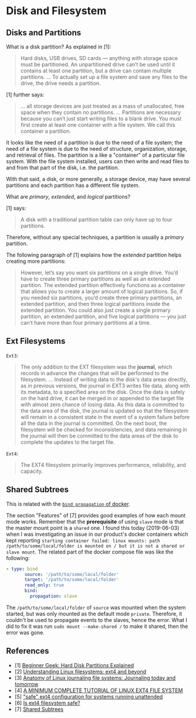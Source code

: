 # Disk and Filesystem

## Disks and Partitions

What is a disk partition? As explained in [1]:

> Hard disks, USB drives, SD cards — anything with storage space must be partitioned. An unpartitioned drive can’t be used until it contains at least one partition, but a drive can contain multiple partitions. ... To actually set up a file system and save any files to the drive, the drive needs a partition.

[1] further says:

> ... all storage devices are just treated as a mass of unallocated, free space when they contain no partitions. ... Partitions are necessary because you can’t just start writing files to a blank drive. You must first create at least one container with a file system. We call this container a partition.

It looks like the need of a partition is due to the need of a file system; the need of a file system is due to the need of structure, organization, storage, and retrieval of files. The partition is a like a "container" of a particular file system. With the file system installed, users can then write and read files to and from that part of the disk, i.e. the partition.

With that said, a disk, or more generally, a storage device, may have several partitions and each partition has a different file system.

What are _primary_, _extended_, and _logical_ partitions?

[1] says:

> A disk with a traditional partition table can only have up to four partitions.

Therefore, without any special techniques, a partition is usually a _primary_ partition.

The following paragraph of [1] explains how the _extended_ partition helps creating more partitions:

> However, let’s say you want six partitions on a single drive. You’d have to create three primary partitions as well as an extended partition. The extended partition effectively functions as a container that allows you to create a larger amount of logical partitions. So, if you needed six partitions, you’d create three primary partitions, an extended partition, and then three logical partitions inside the extended partition. You could also just create a single primary partition, an extended partition, and five logical partitions — you just can’t have more than four primary partitions at a time.

## Ext Filesystems

`Ext3`:

> The only addition to the EXT filesystem was the **journal**, which records in advance the changes that will be performed to the filesystem. ... Instead of writing data to the disk's data areas directly, as in previous versions, the journal in EXT3 writes file data, along with its metadata, to a specified area on the disk. Once the data is safely on the hard drive, it can be merged in or appended to the target file with almost zero chance of losing data. As this data is committed to the data area of the disk, the journal is updated so that the filesystem will remain in a consistent state in the event of a system failure before all the data in the journal is committed. On the next boot, the filesystem will be checked for inconsistencies, and data remaining in the journal will then be committed to the data areas of the disk to complete the updates to the target file.

`Ext4`:

> The EXT4 filesystem primarily improves performance, reliability, and capacity.

## Shared Subtrees

This is related with the [`bind propagation` of docker](https://docs.docker.com/storage/bind-mounts/#configure-bind-propagation).

The section "Features" of [7] provides good examples of how each mount mode works. Remember that the **prerequisite** of using `slave` mode is that the master mount point is a `shared` one. I found this today (2019-06-03) when I was investigating an issue in our product's docker containers which kept reporting `starting container failed: linux mounts: path /path/to/some/local/folder is mounted on / but it is not a shared or slave mount`. The related part of the docker compose file was like the following:

```yaml
- type: bind
       source: '/path/to/some/local/folder'
       target: '/path/to/some/local/folder'
       read_only: true
       bind:
         propagation: slave
```

The `/path/to/some/local/folder` of `source` was mounted when the system started, but was only mounted as the default mode `private`. Therefore, it couldn't be used to propagate events to the slaves, hence the error. What I did to fix it was run `sudo mount --make-shared /` to make it shared, then the error was gone.

## References

- [1] [Beginner Geek: Hard Disk Partitions Explained](https://www.howtogeek.com/184659/beginner-geek-hard-disk-partitions-explained/)
- [2] [Understanding Linux filesystems: ext4 and beyond](https://opensource.com/article/18/4/ext4-filesystem)
- [3] [Anatomy of Linux journaling file systems: Journaling today and tomorrow](https://www.ibm.com/developerworks/library/l-journaling-filesystems/l-journaling-filesystems-pdf.pdf)
- [4] [A MINIMUM COMPLETE TUTORIAL OF LINUX EXT4 FILE SYSTEM](https://metebalci.com/blog/a-minimum-complete-tutorial-of-linux-ext4-file-system/)
- [5] ["safe" ext4 configuration for systems running unattended](https://serverfault.com/q/356507/125167)
- [6] [Is ext4 filesystem safe?](https://unix.stackexchange.com/q/474496/162971)
- [7] [Shared Subtrees](https://www.kernel.org/doc/Documentation/filesystems/sharedsubtree.txt)

